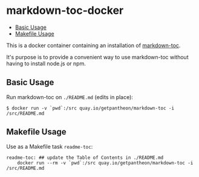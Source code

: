 markdown-toc-docker
===================

<!-- toc -->

- [Basic Usage](#basic-usage)
- [Makefile Usage](#makefile-usage)

<!-- tocstop -->

This is a docker container containing an installation of [markdown-toc](https://github.com/jonschlinkert/markdown-toc#cli).

It's purpose is to provide a convenient way to use markdown-toc without having
to install node.js or npm.

Basic Usage
-----------

Run markdown-toc on `./README.md` (edits in place):

    $ docker run -v `pwd`:/src quay.io/getpantheon/markdown-toc -i /src/README.md

Makefile Usage
--------------

Use as a Makefile task `readme-toc`:

    readme-toc: ## update the Table of Contents in ./README.md
        docker run --rm -v `pwd`:/src quay.io/getpantheon/markdown-toc -i /src/README.md
